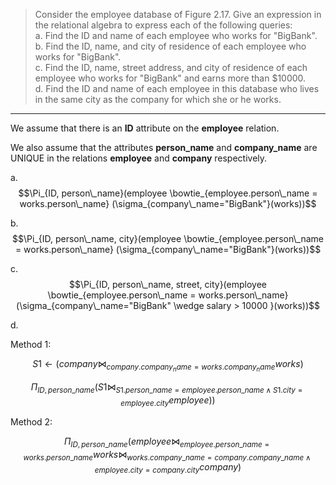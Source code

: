 > Consider the employee database of Figure 2.17. Give an expression 
> in the relational algebra to express each of the following queries: 
> <br>
> a. Find the ID and name of each employee who works for "BigBank". <br>
> b. Find the ID, name, and city of residence of each employee who 
> works for "BigBank". <br>
> c. Find the ID, name, street address, and city of residence of 
> each employee who works for "BigBank" and earns more than $10000. <br>
> d. Find the ID and name of each employee in this database who lives 
> in the same city as the company for which she or he works. <br>

--------------------------------

We assume that there is an **ID** attribute on the **employee** relation.

We also assume that the attributes **person_name** and **company_name** are UNIQUE in the relations
**employee** and **company** respectively. 

a. $$\Pi_{ID, person\_name}(employee \bowtie_{employee.person\_name = works.person\_name} (\sigma_{company\_name="BigBank"}(works))$$

b. $$\Pi_{ID, person\_name, city}(employee \bowtie_{employee.person\_name = works.person\_name} (\sigma_{company\_name="BigBank"}(works))$$

c. $$\Pi_{ID, person\_name, street, city}(employee \bowtie_{employee.person\_name = works.person\_name} (\sigma_{company\_name="BigBank" \wedge salary > 10000 }(works))$$

d. 

Method 1: 

$$S1 \leftarrow (company \bowtie_{company.company_name = works.company_name} works)$$

$$\Pi_{ID, person\_name} (S1 \bowtie_{S1.person\_name = employee.person\_name \wedge S1.city = employee.city} employee))$$

Method 2: 

$$\Pi_{ID, person\_name}(employee \bowtie_{employee.person\_name = works.person\_name} works \bowtie_{works.company\_name = company.company\_name \wedge employee.city = company.city} company)$$
